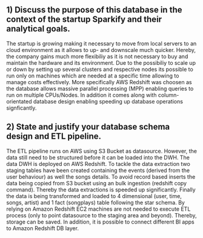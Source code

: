 ## 1) Discuss the purpose of this database in the context of the startup Sparkify and their analytical goals.

The startup is growing making it necessary to move from local servers to an cloud environment as it allows to up- and downscale much quicker. Hereby, the company gains much more flexibiliy as it is not necessary to buy and maintain the hardware and its environment. Due to the possibiliy to scale up or down by setting up several clusters and respective nodes its possible to run only on machines which are needed at a specific time allowing to manage costs effectively. 
More specifically AWS Redshift was choosen as the database allows massive parallel processing (MPP) enabling queries to run on multiple CPUs/Nodes. In addition it comes along with column-orientated database design enabling speeding up database operations signficantly.   

## 2) State and justify your database schema design and ETL pipeline.

The ETL pipeline runs on AWS using S3 Bucket as datasource. However, the data still need to be structured before it can be loaded into the DWH.
The data DWH is deployed on AWS Redshift. To tackle the data extraction two staging tables have been created containing the events (derived from the user behaviour) as well the songs details. To avoid record based inserts the data being copied from S3 bucket using an bulk ingestion (redshift copy command). Thereby the data extractions is speeded up significantly. Finally the data is being transformed and loaded to 4 dimensional (user, time, songs, artist) and 1 fact (songplays) table following the star schema. 
By relying on Amazon Redshift EC2 machines are not needed to execute ETL process (only to point datasource to the staging area and beyond). Thereby, storage can be saved. In addition, it is possible to connect different BI apps to Amazon Redshift DB layer. 




